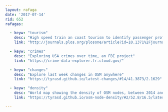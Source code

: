 ```yaml
---
layout: rafaga
date: '2017-07-14'
rid: 652
rafagas:

  - keyw: "tourism"
    desc: "High speed train an coast tourism to identify passenger profiles and travel behavior"
    link: "http://journals.plos.org/plosone/article?id=10.1371%2Fjournal.pone.0179682"

  - keyw: "crimes"
    desc: "Exploring USA crimes over time, an FBI project"
    link: "https://crime-data-explorer.fr.cloud.gov/"

  - keyw: "changes"
    desc: "Explore last week changes in OSM anywhere"
    link: "https://tyrasd.github.io/latest-changes/#14/41.3873/2.1629"

  - keyw: "density"
    desc: "World map showing the density of OSM nodes, between 2014 and 2017"
    link: "https://tyrasd.github.io/osm-node-density/#2/52.8/16.5/latest"

---
```

